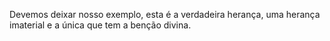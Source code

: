 Devemos deixar nosso exemplo, esta é a verdadeira herança, uma herança imaterial e a única que tem a benção divina.

